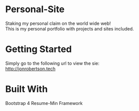 # Personal-Site
Staking my personal claim on the world wide web! <br />
This is my personal portfolio with projects and sites included.
# Getting Started
Simply go to the following url to view the sie: <br />
http://jonrobertson.tech
# Built With
Bootstrap 4 Resume-Min Framework

